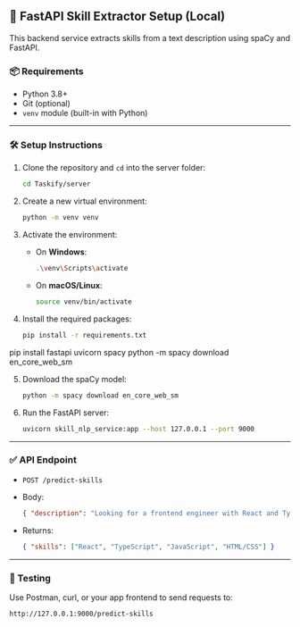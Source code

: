 ## 🔧 FastAPI Skill Extractor Setup (Local)

This backend service extracts skills from a text description using spaCy and FastAPI.

### 📦 Requirements

- Python 3.8+
- Git (optional)
- `venv` module (built-in with Python)

---

### 🛠️ Setup Instructions

1. Clone the repository and `cd` into the server folder:
   ```bash
   cd Taskify/server
   ```

2. Create a new virtual environment:
   ```bash
   python -m venv venv
   ```

3. Activate the environment:
   - On **Windows**:
     ```bash
     .\venv\Scripts\activate
     ```
   - On **macOS/Linux**:
     ```bash
     source venv/bin/activate
     ```

4. Install the required packages:
   ```bash
   pip install -r requirements.txt
   ```
pip install fastapi uvicorn spacy
python -m spacy download en_core_web_sm

5. Download the spaCy model:
   ```bash
   python -m spacy download en_core_web_sm
   ```

6. Run the FastAPI server:
   ```bash
   uvicorn skill_nlp_service:app --host 127.0.0.1 --port 9000
   ```

---

### ✅ API Endpoint

- `POST /predict-skills`
- Body:
  ```json
  { "description": "Looking for a frontend engineer with React and TypeScript" }
  ```

- Returns:
  ```json
  { "skills": ["React", "TypeScript", "JavaScript", "HTML/CSS"] }
  ```

---

### 🧪 Testing

Use Postman, curl, or your app frontend to send requests to:
```
http://127.0.0.1:9000/predict-skills
```
